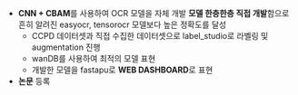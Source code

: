 - **CNN + CBAM**를 사용하여 OCR 모델을 자체 개발 **모델 한층한층 직접 개발**함으로 흔히 알려진 easyocr, tensorocr 모델보다 높은 정확도를 달성
  - CCPD 데이터셋과 직접 수집한 데이터셋으로 label_studio로 라벨링 및 augmentation 진행 
  - wanDB를 사용하여 최적의 모델 표현
  - 개발한 모델을 fastapu로 **WEB DASHBOARD**로 표현
- **논문** 등록

